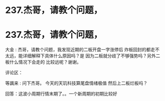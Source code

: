 # 237.杰哥，请教个问题，

# 237.杰哥，请教个问题，

大金 : 杰哥，请教个问题，我发现近期的二板开盘一字涨停后 炸板回封的都走不太远，能详细解释下具体什么原因吗？是 因为二板就分歧了不够强势吗？另外二板什么情况下会走的 比较远呢？谢谢。

评论区：

等諷来 : 问下杰哥。 今天的天玑科技算尾盘情绪极值 然后上二板烂板吗？

回答：这波小周期行情末期了。。一个新周期的初期比较好